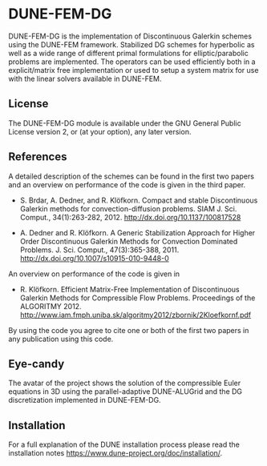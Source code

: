 DUNE-FEM-DG
===========

DUNE-FEM-DG is the implementation of Discontinuous Galerkin schemes
using the DUNE-FEM framework. Stabilized DG schemes for hyperbolic
as well as a wide range of different primal formulations
for elliptic/parabolic problems are implemented.
The operators can be used efficiently both in a
explicit/matrix free implementation or used to
setup a system matrix for use with the linear solvers available in DUNE-FEM.


License
-------

The DUNE-FEM-DG module is available under
the GNU General Public License version 2, or (at your option),
any later version.


References
----------

A detailed description of the schemes can be found
in the first two papers and an overview on performance of
the code is given in the third paper.

* S. Brdar, A. Dedner, and R. Klöfkorn.
Compact and stable Discontinuous Galerkin methods for convection-diffusion problems.
SIAM J. Sci. Comput., 34(1):263-282, 2012. http://dx.doi.org/10.1137/100817528

* A. Dedner and R. Klöfkorn. A Generic Stabilization Approach for Higher Order Discontinuous Galerkin Methods for Convection Dominated Problems.
J. Sci. Comput., 47(3):365-388, 2011. http://dx.doi.org/10.1007/s10915-010-9448-0

An overview on performance of the code is given in

* R. Klöfkorn. Efficient Matrix-Free Implementation of Discontinuous Galerkin Methods for Compressible Flow Problems.
Proceedings of the ALGORITMY 2012. http://www.iam.fmph.uniba.sk/algoritmy2012/zbornik/2Kloefkornf.pdf

By using the code you agree to cite one or both of the first two papers in any publication using this code.


Eye-candy
---------

The avatar of the project shows the solution of
the compressible Euler equations in 3D using
the parallel-adaptive DUNE-ALUGrid and the DG
discretization implemented in DUNE-FEM-DG.


Installation
------------

For a full explanation of the DUNE installation process please read
the installation notes https://www.dune-project.org/doc/installation/.
